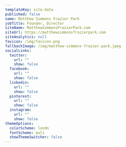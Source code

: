 ```yaml
---
templateKey: site-data
published: false
name: Matthew Simmons Frazier Park
jobTitle: Founder, Director
siteName: MatthewSimmonsFrazierPark.com
siteUrl: https://matthewsimmonsfrazierpark.com
siteAnalytics: null
favicon: /img/favicon.png
fallbackImage: /img/matthew-simmons-frazier-park.jpeg
socialLinks:
  twitter:
    url: ""
    show: false
  facebook:
    url: ""
    show: false
  linkedin:
    url: ""
    show: false
  pinterest:
    url: ""
    show: false
  instagram:
    url: ""
    show: false
themeOptions:
  colorScheme: londn
  fontScheme: muli
  showThemeSwitcher: false
---
```

